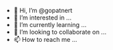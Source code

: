 - 👋 Hi, I’m @gopatnert
- 👀 I’m interested in ...
- 🌱 I’m currently learning ...
- 💞️ I’m looking to collaborate on ...
- 📫 How to reach me ...

<!---
gopatnert/gopatnert is a ✨ special ✨ repository because its `README.md` (this file) appears on your GitHub profile.
You can click the Preview link to take a look at your changes.
--->
